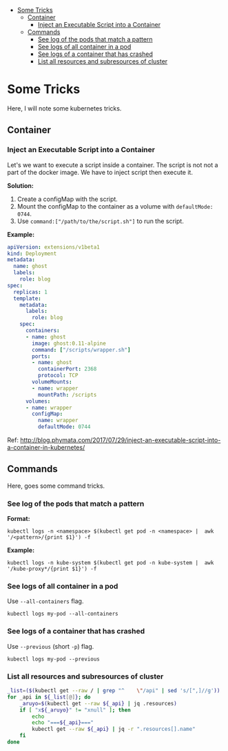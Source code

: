 
<!-- @import "[TOC]" {cmd="toc" depthFrom=1 depthTo=6 orderedList=false} -->

<!-- code_chunk_output -->

- [Some Tricks](#some-tricks)
  - [Container](#container)
    - [Inject an Executable Script into a Container](#inject-an-executable-script-into-a-container)
  - [Commands](#commands)
    - [See log of the pods that match a pattern](#see-log-of-the-pods-that-match-a-pattern)
    - [See logs of all container in a pod](#see-logs-of-all-container-in-a-pod)
    - [See logs of a container that has crashed](#see-logs-of-a-container-that-has-crashed)
    - [List all resources and subresources of cluster](#list-all-resources-and-subresources-of-cluster)

<!-- /code_chunk_output -->


# Some Tricks

Here, I will note some kubernetes tricks.

## Container

### Inject an Executable Script into a Container

Let's we want to execute a script inside a container. The script is not not a part of the docker image. We have to inject script then execute it.

**Solution:**

1. Create a configMap with the script.
2. Mount the configMap to the container as a volume with `defaultMode: 0744`.
3. Use `command:["/path/to/the/script.sh"]` to run the script.

**Example:**

```yaml
apiVersion: extensions/v1beta1
kind: Deployment
metadata:
  name: ghost
  labels:
    role: blog
spec:
  replicas: 1
  template:
    metadata:
      labels:
        role: blog
    spec:
      containers:
      - name: ghost
        image: ghost:0.11-alpine
        command: ["/scripts/wrapper.sh"]
        ports:
        - name: ghost
          containerPort: 2368
          protocol: TCP
        volumeMounts:
        - name: wrapper
          mountPath: /scripts
      volumes:
      - name: wrapper
        configMap:
          name: wrapper
          defaultMode: 0744
```

Ref: http://blog.phymata.com/2017/07/29/inject-an-executable-script-into-a-container-in-kubernetes/

## Commands

Here, goes some command tricks.

### See log of the pods that match a pattern

**Format:**

```console
kubectl logs -n <namespace> $(kubectl get pod -n <namespace> |  awk '/<pattern>/{print $1}') -f
```

**Example:**

```console
kubectl logs -n kube-system $(kubectl get pod -n kube-system |  awk '/kube-proxy*/{print $1}') -f
```

### See logs of all container in a pod

Use `--all-containers` flag.

```console
kubectl logs my-pod --all-containers
```

### See logs of a container that has crashed

Use `--previous` (short `-p`) flag.

```console
kubectl logs my-pod --previous
```

### List all resources and subresources of cluster

```bash
_list=($(kubectl get --raw / | grep "^    \"/api" | sed 's/[",]//g'))
for _api in ${_list[@]}; do
    _aruyo=$(kubectl get --raw ${_api} | jq .resources)
    if [ "x${_aruyo}" != "xnull" ]; then
        echo
        echo "===${_api}==="
        kubectl get --raw ${_api} | jq -r ".resources[].name"
    fi
done
```
